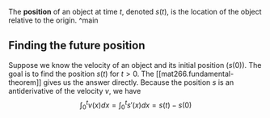 
The **position** of an object at time $t$, denoted $s(t)$, is the location of the object relative to the origin.
^main
## Finding the future position
Suppose we know the velocity of an object and its initial position ($s(0)$). The goal is to find the position $s(t)$ for $t>0$. The [[mat266.fundamental-theorem]] gives us the answer directly. Because the position $s$ is an antiderivative of the velocity $v$, we have
$$
\int^t_0{v(x)}{dx}=\int^t_0{s\prime(x)}{dx}=s(t)-s(0)
$$
